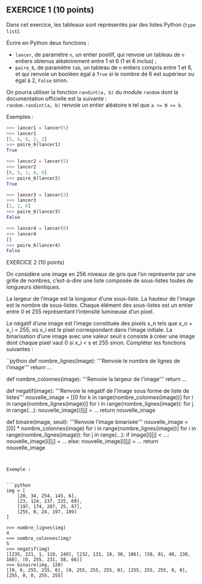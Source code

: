 ## EXERCICE 1 (10 points)

Dans cet exercice, les tableaux sont représentés par des listes Python (`type list`).

Écrire en Python deux fonctions :

- `lancer`, de paramètre `n`, un entier positif, qui renvoie un tableau de `n` entiers obtenus aléatoirement entre 1 et 6 (1 et 6 inclus) ;
- `paire_6`, de paramètre `tab`, un tableau de `n` entiers compris entre 1 et 6, et qui renvoie un booléen égal à `True` si le nombre de 6 est supérieur ou égal à 2, `False` sinon.

On pourra utiliser la fonction `randint(a, b)` du module `random` dont la documentation officielle est la suivante :  
`random.randint(a, b)` renvoie un entier aléatoire `N` tel que `a <= N <= b`.

Exemples :
```python
>>> lancer1 = lancer(5)
>>> lancer1
[5, 6, 6, 2, 2]
>>> paire_6(lancer1)
True

>>> lancer2 = lancer(5)
>>> lancer2
[6, 5, 1, 6, 6]
>>> paire_6(lancer2)
True

>>> lancer3 = lancer(3)
>>> lancer3
[2, 2, 6]
>>> paire_6(lancer3)
False

>>> lancer4 = lancer(0)
>>> lancer4
[]
>>> paire_6(lancer4)
False
```

EXERCICE 2 (10 points)

On considère une image en 256 niveaux de gris que l’on représente par une grille de nombres, c’est-à-dire une liste composée de sous-listes toutes de longueurs identiques.

La largeur de l’image est la longueur d’une sous-liste.
La hauteur de l’image est le nombre de sous-listes.
Chaque élément des sous-listes est un entier entre 0 et 255 représentant l’intensité lumineuse d’un pixel.

Le négatif d’une image est l’image constituée des pixels x_n tels que x_n + x_i = 255, où x_i est le pixel correspondant dans l’image initiale.
La binarisation d’une image avec une valeur seuil s consiste à créer une image dont chaque pixel vaut 0 si x_i < s et 255 sinon.
Compléter les fonctions suivantes :

``python
def nombre_lignes(image):
    '''Renvoie le nombre de lignes de l'image'''
    return ...

def nombre_colonnes(image):
    '''Renvoie la largeur de l'image'''
    return ...

def negatif(image):
    '''Renvoie le négatif de l'image sous forme de liste de listes'''
    nouvelle_image = [[0 for k in range(nombre_colonnes(image))] for i in range(nombre_lignes(image))]
    for i in range(nombre_lignes(image)):
        for j in range(...):
            nouvelle_image[i][j] = ...
    return nouvelle_image

def binaire(image, seuil):
    '''Renvoie l’image binarisée'''
    nouvelle_image = [[0] * nombre_colonnes(image) for i in range(nombre_lignes(image))]
    for i in range(nombre_lignes(image)):
        for j in range(...):
            if image[i][j] < ...:
                nouvelle_image[i][j] = ...
            else:
                nouvelle_image[i][j] = ...
    return nouvelle_image
```


Exemple :


```python
img = [
    [20, 34, 254, 145, 6],
    [23, 124, 237, 225, 69],
    [197, 174, 207, 25, 87],
    [255, 0, 24, 197, 189]
]

>>> nombre_lignes(img)
4
>>> nombre_colonnes(img)
5
>>> negatif(img)
[[235, 221, 1, 110, 249], [232, 131, 18, 30, 186], [58, 81, 48, 230, 168], [0, 255, 231, 58, 66]]
>>> binaire(img, 120)
[[0, 0, 255, 255, 0], [0, 255, 255, 255, 0], [255, 255, 255, 0, 0], [255, 0, 0, 255, 255]
```